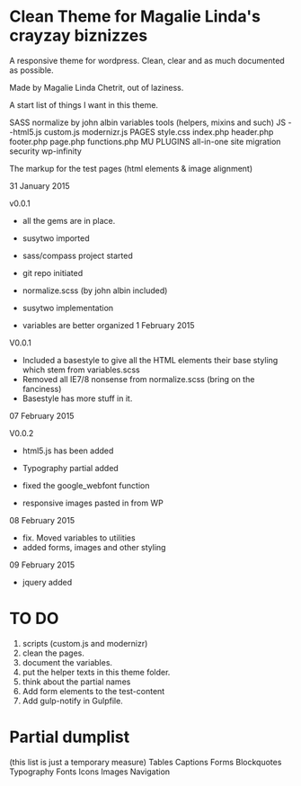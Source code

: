 # Clean Theme for Magalie Linda's crayzay biznizzes

A responsive theme for wordpress.
Clean, clear and as much documented as possible.

Made by Magalie Linda Chetrit, out of laziness.

A start list of things I want in this theme.

SASS
     normalize by john albin
     variables
     tools (helpers, mixins and such)
JS 
     --html5.js
     custom.js
     modernizr.js
PAGES
     style.css
     index.php
     header.php     
     footer.php
     page.php
     functions.php
MU PLUGINS
     all-in-one site migration
     security
     wp-infinity

The markup for the test pages (html elements & image alignment)


31 January 2015

v0.0.1
* all the gems are in place.
* susytwo imported
* sass/compass project started
* git repo initiated
* normalize.scss (by john albin included)

* susytwo implementation
* variables are better organized
1 February 2015

V0.0.1
* Included a basestyle to give all the HTML elements their base styling which stem from variables.scss
* Removed all IE7/8 nonsense from normalize.scss (bring on the fanciness)
* Basestyle has more stuff in it.


07 February 2015

V0.0.2
* html5.js has been added
* Typography partial added
* fixed the google_webfont function

* responsive images pasted in from WP

08 February 2015
* fix. Moved variables to utilities
* added forms, images and other styling

09 February 2015
* jquery added



TO DO
=====
1. scripts (custom.js and modernizr)
2. clean the pages.
3. document the variables. 
4. put the helper texts in this theme folder.
5. think about the partial names
6. Add form elements to the test-content
7. Add gulp-notify in Gulpfile.

Partial dumplist
================
(this list is just a temporary measure)
Tables
Captions
Forms
Blockquotes
Typography
Fonts
Icons
Images
Navigation
